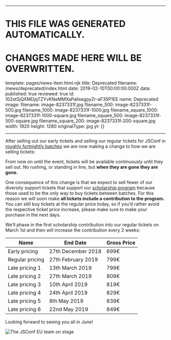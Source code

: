 ----

# THIS FILE WAS GENERATED AUTOMATICALLY.
# CHANGES MADE HERE WILL BE OVERWRITTEN.

template: pages/news-item.html.njk
title: Deprecated
filename: /news/deprecated/index.html
date: 2019-02-10T00:00:00.000Z
data:
  published: true
  reviewed: true
  id: 102stSjQXMDjqTZYvKNeMMXaPallxegpyZr-aF35P1EE
  name: Deprecated
  image:
    filename: image-8237331f.jpg
    filename_500: image-8237331f-500.jpg
    filename_1000: image-8237331f-1000.jpg
    filename_square_1000: image-8237331f-1000-square.jpg
    filename_square_500: image-8237331f-500-square.jpg
    filename_square_200: image-8237331f-200-square.jpg
    width: 1920
    height: 1280
    originalType: jpg
yt: {}

----



After selling out our early tickets and selling our regular tickets for JSConf
in [roughly fortnightly batches](/news/ticket-sale-schedule/) we are now making
a change to how we are selling tickets:

From now on until the event, tickets will be available continuously until they
sell out. No rushing, or standing in line, but **when they are gone they are
gone.**

One consequence of this change is that we expect to sell fewer of our diversity
support tickets that support our [scholarship program](/scholarships/) because
those used to be the only way to buy tickets between batches. For this reason
we will soon make **all tickets include a contribution to the program.** You
can still buy tickets at the regular price today, so if you’d rather avoid the
respective ticket price increase, please make sure to make your purchase in the
next days.

We’ll phase in the first scholarship contribution into our regular tickets on
March 1st and then will increase the contribution every 2 weeks:

| Name            |  End Date            | Gross Price |
|-----------------|----------------------|-------------|
| Early pricing   | 27th December 2018   | 699€ |
| Regular pricing | 27th February 2019   | 799€ |
| Late pricing 1  | 13th March 2019      | 799€ |
| Late pricing 2  | 27th March 2019      | 809€ |
| Late pricing 3  | 10th April 2019      | 819€ |
| Late pricing 4  | 24th April 2019      | 829€ |
| Late pricing 5  | 8th May 2019         | 839€ |
| Late pricing 6  | 22nd May 2019        | 849€ |

Looking forward to seeing you all in June!

![The JSConf EU team on stage](contents:images/cms/image-8237331f-1000.jpg)



